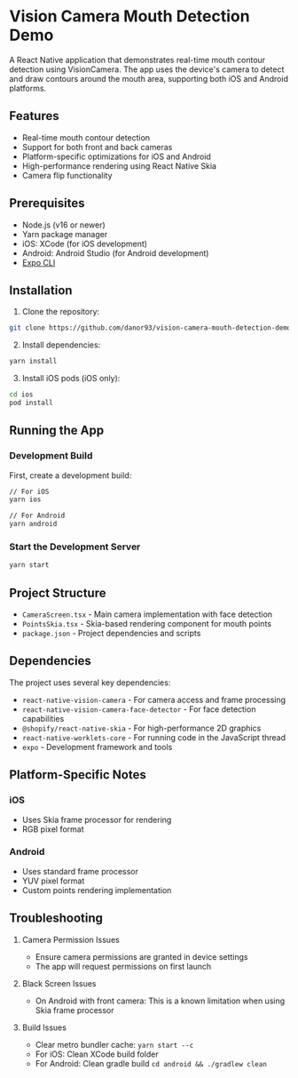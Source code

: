 # Vision Camera Mouth Detection Demo

A React Native application that demonstrates real-time mouth contour detection using VisionCamera. The app uses the device's camera to detect and draw contours around the mouth area, supporting both iOS and Android platforms.

## Features

- Real-time mouth contour detection
- Support for both front and back cameras
- Platform-specific optimizations for iOS and Android
- High-performance rendering using React Native Skia
- Camera flip functionality

## Prerequisites

- Node.js (v16 or newer)
- Yarn package manager
- iOS: XCode (for iOS development)
- Android: Android Studio (for Android development)
- [Expo CLI](https://docs.expo.dev/get-started/installation/)

## Installation

1. Clone the repository:

```bash
git clone https://github.com/danor93/vision-camera-mouth-detection-demo.git
```

2. Install dependencies:

```bash
yarn install
```

3. Install iOS pods (iOS only):

```bash
cd ios
pod install
```

## Running the App

### Development Build

First, create a development build:

```bash
// For iOS
yarn ios
```

```bash
// For Android
yarn android
```

### Start the Development Server

```bash
yarn start
```

## Project Structure

- `CameraScreen.tsx` - Main camera implementation with face detection
- `PointsSkia.tsx` - Skia-based rendering component for mouth points
- `package.json` - Project dependencies and scripts

## Dependencies

The project uses several key dependencies:

- `react-native-vision-camera` - For camera access and frame processing
- `react-native-vision-camera-face-detector` - For face detection capabilities
- `@shopify/react-native-skia` - For high-performance 2D graphics
- `react-native-worklets-core` - For running code in the JavaScript thread
- `expo` - Development framework and tools

## Platform-Specific Notes

### iOS

- Uses Skia frame processor for rendering
- RGB pixel format

### Android

- Uses standard frame processor
- YUV pixel format
- Custom points rendering implementation

## Troubleshooting

1. Camera Permission Issues

   - Ensure camera permissions are granted in device settings
   - The app will request permissions on first launch

2. Black Screen Issues

   - On Android with front camera: This is a known limitation when using Skia frame processor

3. Build Issues
   - Clear metro bundler cache: `yarn start --c`
   - For iOS: Clean XCode build folder
   - For Android: Clean gradle build `cd android && ./gradlew clean`
